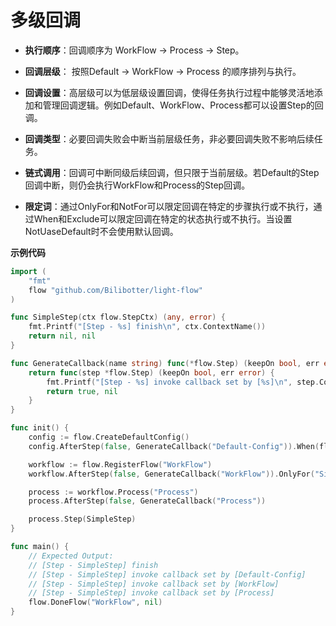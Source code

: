 # 多级回调

- **执行顺序**：回调顺序为 WorkFlow -> Process -> Step。

- **回调层级**： 按照Default -> WorkFlow -> Process 的顺序排列与执行。
- **回调设置**：高层级可以为低层级设置回调，使得任务执行过程中能够灵活地添加和管理回调逻辑。例如Default、WorkFlow、Process都可以设置Step的回调。
- **回调类型**：必要回调失败会中断当前层级任务，非必要回调失败不影响后续任务。
- **链式调用**：回调可中断同级后续回调，但只限于当前层级。若Default的Step回调中断，则仍会执行WorkFlow和Process的Step回调。
- **限定词**：通过OnlyFor和NotFor可以限定回调在特定的步骤执行或不执行，通过When和Exclude可以限定回调在特定的状态执行或不执行。当设置NotUaseDefault时不会使用默认回调。

**示例代码**

```go
import (
	"fmt"
	flow "github.com/Bilibotter/light-flow"
)

func SimpleStep(ctx flow.StepCtx) (any, error) {
	fmt.Printf("[Step - %s] finish\n", ctx.ContextName())
	return nil, nil
}

func GenerateCallback(name string) func(*flow.Step) (keepOn bool, err error) {
	return func(step *flow.Step) (keepOn bool, err error) {
		fmt.Printf("[Step - %s] invoke callback set by [%s]\n", step.ContextName(), name)
		return true, nil
	}
}

func init() {
	config := flow.CreateDefaultConfig()
	config.AfterStep(false, GenerateCallback("Default-Config")).When(flow.Success)

	workflow := flow.RegisterFlow("WorkFlow")
	workflow.AfterStep(false, GenerateCallback("WorkFlow")).OnlyFor("SimpleStep")

	process := workflow.Process("Process")
	process.AfterStep(false, GenerateCallback("Process"))

	process.Step(SimpleStep)
}

func main() {
	// Expected Output:
	// [Step - SimpleStep] finish
	// [Step - SimpleStep] invoke callback set by [Default-Config]
	// [Step - SimpleStep] invoke callback set by [WorkFlow]
	// [Step - SimpleStep] invoke callback set by [Process]
	flow.DoneFlow("WorkFlow", nil)
}
```

